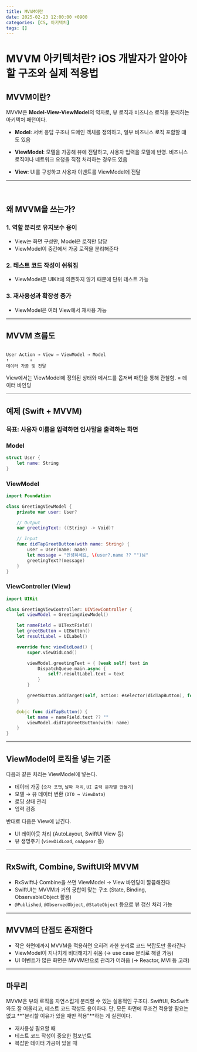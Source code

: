 ```yaml
---
title: MVVM이란
date: 2025-02-23 12:00:00 +0900
categories: [CS, 아키텍처]
tags: []
---
```




# MVVM 아키텍처란? iOS 개발자가 알아야 할 구조와 실제 적용법

## MVVM이란?

MVVM은 **Model-View-ViewModel**의 약자로, 뷰 로직과 비즈니스 로직을 분리하는 아키텍처 패턴이다.

- **Model**: 서버 응답 구조나 도메인 객체를 정의하고, 일부 비즈니스 로직 포함할 떄도 있음

- **ViewModel**: 모델을 가공해 뷰에 전달하고, 사용자 입력을 모델에 반영. 비즈니스 로직이나 네트워크 요청을 직접 처리하는 경우도 있음

- **View**: UI를 구성하고 사용자 이벤트를 ViewModel에 전달

---

<br>

## 왜 MVVM을 쓰는가?

### 1. 역할 분리로 유지보수 용이
- View는 화면 구성만, Model은 로직만 담당
- ViewModel이 중간에서 가공 로직을 분리해준다

### 2. 테스트 코드 작성이 쉬워짐
- ViewModel은 UIKit에 의존하지 않기 때문에 단위 테스트 가능

### 3. 재사용성과 확장성 증가
- ViewModel은 여러 View에서 재사용 가능

---

## MVVM 흐름도

```

User Action → View → ViewModel → Model
↑        ↓
데이터 가공 및 전달

````

View에서는 ViewModel에 정의된 상태와 메서드를 옵저버 패턴을 통해 관찰함. = 데이터 바인딩

---

## 예제 (Swift + MVVM)

### 목표: 사용자 이름을 입력하면 인사말을 출력하는 화면

### Model

```swift
struct User {
    let name: String
}
````

### ViewModel

```swift
import Foundation

class GreetingViewModel {
    private var user: User?

    // Output
    var greetingText: ((String) -> Void)?

    // Input
    func didTapGreetButton(with name: String) {
        user = User(name: name)
        let message = "안녕하세요, \(user?.name ?? "")님"
        greetingText?(message)
    }
}
```

### ViewController (View)

```swift
import UIKit

class GreetingViewController: UIViewController {
    let viewModel = GreetingViewModel()

    let nameField = UITextField()
    let greetButton = UIButton()
    let resultLabel = UILabel()

    override func viewDidLoad() {
        super.viewDidLoad()

        viewModel.greetingText = { [weak self] text in
            DispatchQueue.main.async {
                self?.resultLabel.text = text
            }
        }

        greetButton.addTarget(self, action: #selector(didTapButton), for: .touchUpInside)
    }

    @objc func didTapButton() {
        let name = nameField.text ?? ""
        viewModel.didTapGreetButton(with: name)
    }
}
```

---

## ViewModel에 로직을 넣는 기준

다음과 같은 처리는 ViewModel에 넣는다.

* 데이터 가공 (`숫자 포맷`, `날짜 처리`, `UI 출력 문자열 만들기`)
* 모델 → 뷰 데이터 변환 (`DTO → ViewData`)
* 로딩 상태 관리
* 입력 검증

반대로 다음은 View에 남긴다.

* UI 레이아웃 처리 (AutoLayout, SwiftUI View 등)
* 뷰 생명주기 (`viewDidLoad`, `onAppear` 등)

---

## RxSwift, Combine, SwiftUI와 MVVM

* RxSwift나 Combine을 쓰면 ViewModel → View 바인딩이 깔끔해진다
* SwiftUI는 MVVM과 거의 궁합이 맞는 구조 (State, Binding, ObservableObject 활용)
* `@Published`, `@ObservedObject`, `@StateObject` 등으로 뷰 갱신 처리 가능

---

## MVVM의 단점도 존재한다

* 작은 화면에까지 MVVM을 적용하면 오히려 과한 분리로 코드 복잡도만 올라간다
* ViewModel이 지나치게 비대해지기 쉬움 (→ use case 분리로 해결 가능)
* UI 이벤트가 많은 화면은 MVVM만으로 관리가 어려움 (→ Reactor, MVI 등 고려)

---

## 마무리

MVVM은 뷰와 로직을 자연스럽게 분리할 수 있는 실용적인 구조다.
SwiftUI, RxSwift와도 잘 어울리고, 테스트 코드 작성도 용이하다.
단, 모든 화면에 무조건 적용할 필요는 없고 \*\*"분리할 이유가 있을 때만 적용"\*\*하는 게 실전이다.

* 재사용성 필요할 때
* 테스트 코드 작성이 중요한 컴포넌트
* 복잡한 데이터 가공이 있을 때

```

